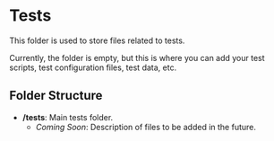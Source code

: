 # Tests

This folder is used to store files related to tests.

Currently, the folder is empty, but this is where you can add your test scripts, test configuration files, test data, etc.

## Folder Structure

- **/tests**: Main tests folder.
  - *Coming Soon*: Description of files to be added in the future.

